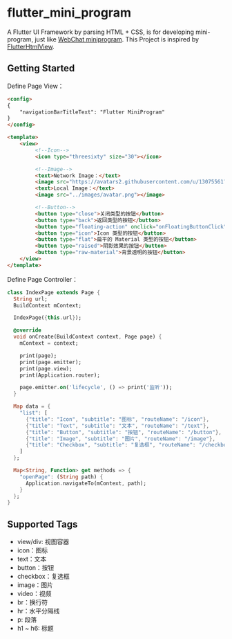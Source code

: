 # flutter_mini_program

A Flutter UI Framework by parsing HTML + CSS, is for developing mini-program, just like [WebChat miniprogram](https://developers.weixin.qq.com/miniprogram/dev/framework/MINA.html). This Project is inspired by [FlutterHtmlView](https://github.com/PonnamKarthik/FlutterHtmlView).

## Getting Started

Define Page View：

```html
<config>
{
    "navigationBarTitleText": "Flutter MiniProgram"
}
</config>

<template>
    <view>
         <!--Icon-->
         <icon type="threesixty" size="30"></icon>

         <!--Image-->
         <text>Network Image：</text>
         <image src="https://avatars2.githubusercontent.com/u/13075561?s=460&v=4"></image>
         <text>Local Image：</text>
         <image src="../images/avatar.png"></image>

         <!--Button-->
         <button type="close">关闭类型的按钮</button>
         <button type="back">返回类型的按钮</button>
         <button type="floating-action" onclick="onFloatingButtonClick">Icon 类型的按钮</button>
         <button type="icon">Icon 类型的按钮</button>
         <button type="flat">扁平的 Material 类型的按钮</button>
         <button type="raised">阴影效果的按钮</button>
         <button type="raw-material">背景透明的按钮</button>
    </view>
</template>
```

Define Page Controller：

```dart
class IndexPage extends Page {
  String url;
  BuildContext mContext;

  IndexPage({this.url});

  @override
  void onCreate(BuildContext context, Page page) {
    mContext = context;

    print(page);
    print(page.emitter);
    print(page.view);
    print(Application.router);

    page.emitter.on('lifecycle', () => print('监听'));
  }

  Map data = {
    "list": [
      {"title": "Icon", "subtitle": "图标", "routeName": "/icon"},
      {"title": "Text", "subtitle": "文本", "routeName": "/text"},
      {"title": "Button", "subtitle": "按钮", "routeName": "/button"},
      {"title": "Image", "subtitle": "图片", "routeName": "/image"},
      {"title": "Checkbox", "subtitle": "复选框", "routeName": "/checkbox"}
    ]
  };

  Map<String, Function> get methods => {
    "openPage": (String path) {
      Application.navigateTo(mContext, path);
    }
  };
}
```

## Supported Tags

- view/div: 视图容器
- icon：图标
- text：文本
- button：按钮
- checkbox：复选框
- image：图片
- video：视频
- br：换行符
- hr：水平分隔线
- p: 段落
- h1 ~ h6: 标题